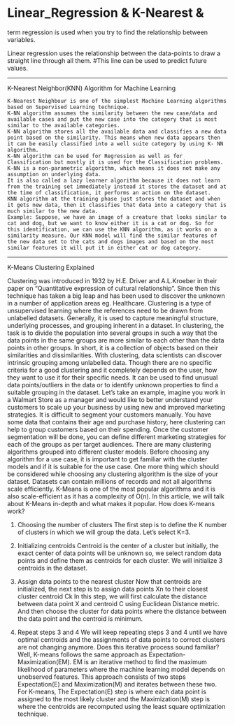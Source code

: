 # Linear_Regression  &   K-Nearest & 

term regression is used when you try to find the relationship between variables.

Linear regression uses the relationship between the data-points to draw a straight line through all them.
#This line can be used to predict future values.

************************************************************************************

K-Nearest Neighbor(KNN) Algorithm for Machine Learning

    K-Nearest Neighbour is one of the simplest Machine Learning algorithms based on Supervised Learning technique.
    K-NN algorithm assumes the similarity between the new case/data and available cases and put the new case into the category that is most similar to the available categories.
    K-NN algorithm stores all the available data and classifies a new data point based on the similarity. This means when new data appears then it can be easily classified into a well suite category by using K- NN algorithm.
    K-NN algorithm can be used for Regression as well as for Classification but mostly it is used for the Classification problems.
    K-NN is a non-parametric algorithm, which means it does not make any assumption on underlying data.
    It is also called a lazy learner algorithm because it does not learn from the training set immediately instead it stores the dataset and at the time of classification, it performs an action on the dataset.
    KNN algorithm at the training phase just stores the dataset and when it gets new data, then it classifies that data into a category that is much similar to the new data.
    Example: Suppose, we have an image of a creature that looks similar to cat and dog, but we want to know either it is a cat or dog. So for this identification, we can use the KNN algorithm, as it works on a similarity measure. Our KNN model will find the similar features of the new data set to the cats and dogs images and based on the most similar features it will put it in either cat or dog category.

************************************************************************************
K-Means Clustering Explained

Clustering was introduced in 1932 by H.E. Driver and A.L.Kroeber in their paper on “Quantitative expression of cultural relationship”. Since then this technique has taken a big leap and has been used to discover the unknown in a number of application areas eg. Healthcare. Clustering is a type of unsupervised learning where the references need to be drawn from unlabelled datasets. Generally, it is used to capture meaningful structure, underlying processes, and grouping inherent in a dataset. In clustering, the task is to divide the population into several groups in such a way that the data points in the same groups are more similar to each other than the data points in other groups. In short, it is a collection of objects based on their similarities and dissimilarities. With clustering, data scientists can discover intrinsic grouping among unlabelled data. Though there are no specific criteria for a good clustering and it completely depends on the user, how they want to use it for their specific needs. It can be used to find unusual data points/outliers in the data or to identify unknown properties to find a suitable grouping in the dataset. Let’s take an example, imagine you work in a Walmart Store as a manager and would like to better understand your customers to scale up your business by using new and improved marketing strategies. It is difficult to segment your customers manually. You have some data that contains their age and purchase history, here clustering can help to group customers based on their spending. Once the customer segmentation will be done, you can define different marketing strategies for each of the groups as per target audiences. There are many clustering algorithms grouped into different cluster models. Before choosing any algorithm for a use case, it is important to get familiar with the cluster models and if it is suitable for the use case. One more thing which should be considered while choosing any clustering algorithm is the size of your dataset. Datasets can contain millions of records and not all algorithms scale efficiently. K-Means is one of the most popular algorithms and it is also scale-efficient as it has a complexity of O(n). In this article, we will talk about K-Means in-depth and what makes it popular.
How does K-means work?
1.	Choosing the number of clusters
 The first step is to define the K number of clusters in which we will group the data. Let’s select K=3.



2.	Initializing centroids
Centroid is the center of a cluster but initially, the exact center of data points will be unknown so, we select random data points and define them as centroids for each cluster. We will initialize 3 centroids in the dataset.
3.	Assign data points to the nearest cluster
Now that centroids are initialized, the next step is to assign data points Xn to their closest cluster centroid Ck
In this step, we will first calculate the distance between data point X and centroid C using Euclidean Distance metric.
And then choose the cluster for data points where the distance between the data point and the centroid is minimum. 
4.	Repeat steps 3 and 4
We will keep repeating steps 3 and 4 until we have optimal centroids and the assignments of data points to correct clusters are not changing anymore.
Does this iterative process sound familiar? Well, K-means follows the same approach as Expectation-Maximization(EM). EM is an iterative method to find the maximum likelihood of parameters where the machine learning model depends on unobserved features. This approach consists of two steps Expectation(E) and Maximization(M) and iterates between these two. For K-means, The Expectation(E) step is where each data point is assigned to the most likely cluster and the Maximization(M) step is where the centroids are recomputed using the least square optimization technique.
